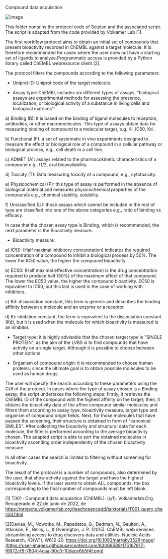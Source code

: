 Compound data acquisition

![image](https://user-images.githubusercontent.com/83068588/175167107-ddd5e7d5-233c-4893-938c-1204a3218f7e.png)


This folder contains the protocol code of Scipion and the associated script. The script is adapted from the code provided by Volkamer Lab [1].

The first workflow protocol aims to obtain an initial set of compounds that present bioactivity recorded in ChEMBL against a target molecule. It is therefore recommended for cases where the user does not have a starting set of ligands to analyze.Programmatic access is provided by a Python library called ChEMBL webresource client [2].

The protocol filters the compounds according to the following parameters:
-	Uniprot ID: Uniprot code of the target molecule.

-	Assay type: ChEMBL includes six different types of assays, “biological assays are experimental methods for assessing the presence, localization, or biological activity of a substance in living cells and biological matrices”:

a)	Binding (B): it is based on the binding of ligand molecules to receptors, antibodies, or other macromolecules. This type of assays obtain data for measuring binding of compound to a molecular target, e.g.  Ki, IC50, Kd.

b)	Functional (F): a set of systematic in vivo experiments designed to measure the effect or biological role of a compound in a cellular pathway or biological process, e.g., cell death in a cell line.

c)	ADMET (A): assays related to the pharmacokinetic characteristics of a compound e.g., t1/2, oral bioavailability.

d)	Toxicity (T): Data measuring toxicity of a compound, e.g., cytotoxicity.

e)	Physicochemical (P): this type of assay is performed in the absence of biological material and measures physicochemical properties of the compounds e.g., chemical stability, solubility.

f)	Unclassified (U): those assays which cannot be included in the rest of type are classified into one of the above categories e.g., ratio of binding vs efficacy.

In case that the chosen assay type is Binding, which is recommended, the next parameter is the Bioactivity measure. 

-	Bioactivity measure:
 
a)	IC50: (Half maximal inhibitory concentration) indicates the required concentration of a compound to inhibit a biological process by 50%. The lower the IC50 value, the higher the compound bioactivity. 

b)	EC50: (Half maximal effective concentration) is the drug concentration required to produce half (50%) of the maximum effect of that compound. The lower the EC50 value, the higher the compound bioactivity. EC50 is equivalent to IC50, but this last is used in the case of working with inhibitors.

c)	Kd: dissociation constant, this term is generic and describes the binding affinity between a molecule and an enzyme or a receptor. 

d)	Ki: inhibition constant, the term is equivalent to the dissociation constant (Kd), but it is used when the molecule for which bioactivity is measured is an inhibitor.

-	Target type: it is highly advisable that the chosen target type is "SINGLE PROTEIN", as the aim of the LVBS is to find compounds that have activity on a single target. Although it is possible to choose between other options.

- Organism of compound origin: it is recommended to choose human proteins; since the ultimate goal is to obtain possible molecules to be used as human drugs.


The user will specify the search according to these parameters using the GUI of the protocol. In cases where the type of assay chosen is a Binding assay, the script undertakes the following steps: firstly, it retrieves the ChEMBL ID of the compound with the highest affinity on the target; then, it obtains the bioactivity data of the affine compound similar molecules and filters them according to assay type, bioactivity measure, target type and organism of compound origin fields. 
Next, for those molecules that have passed the screening, their structure is obtained in form of "canonical SMILES". After collecting the bioactivity and structural data for each molecule, the filter is performed according to the average bioactivity chosen. The adapted script is able to sort the obtained molecules in bioactivity ascending order independently of the chosen bioactivity measure.

In all other cases the search is limited to filtering without screening for bioactivity. 

The result of the protocol is a number of compounds, also determined by the user, that show activity against the target and have the highest bioactivity levels. If the user wants to obtain ALL compounds, the box corresponding to the final number of compounds must be left blank.


[1] T001 · Compound data acquisition (ChEMBL). (s/f). Volkamerlab.Org. Recuperado el 22 de junio de 2022, de https://projects.volkamerlab.org/teachopencadd/talktorials/T001_query_chembl.html

[2]Davies, M., Nowotka, M., Papadatos, G., Dedman, N., Gaulton, A., Atkinson, F., Bellis, L., & Overington, J. P. (2015). ChEMBL web services: streamlining access to drug discovery data and utilities. Nucleic Acids Research, 43(W1), W612-20. https://doi.org/10.1093/nar/gkv352![image](https://user-images.githubusercontent.com/83068588/175167817-f6972cf9-7804-4caa-90c3-10dace6b5f4f.png)

